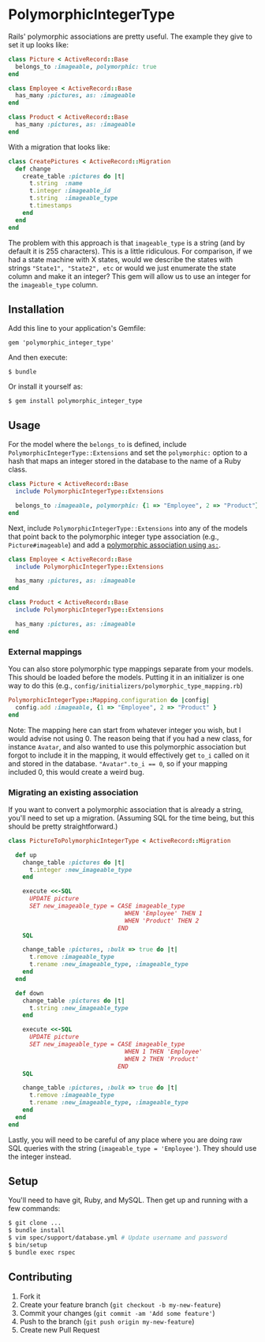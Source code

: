 # PolymorphicIntegerType

Rails' polymorphic associations are pretty useful. The example they give to set it up looks like:

```ruby
class Picture < ActiveRecord::Base
  belongs_to :imageable, polymorphic: true
end

class Employee < ActiveRecord::Base
  has_many :pictures, as: :imageable
end

class Product < ActiveRecord::Base
  has_many :pictures, as: :imageable
end
```

With a migration that looks like:

```ruby
class CreatePictures < ActiveRecord::Migration
  def change
    create_table :pictures do |t|
      t.string  :name
      t.integer :imageable_id
      t.string  :imageable_type
      t.timestamps
    end
  end
end
```

The problem with this approach is that `imageable_type` is a string (and by default it is 255 characters). This is a little ridiculous. For comparison, if we had a state machine with X states, would we describe the states with strings `"State1", "State2", etc` or would we just enumerate the state column and make it an integer? This gem will allow us to use an integer for the `imageable_type` column.

## Installation

Add this line to your application's Gemfile:

    gem 'polymorphic_integer_type'

And then execute:

    $ bundle

Or install it yourself as:

    $ gem install polymorphic_integer_type

## Usage

For the model where the `belongs_to` is defined, include `PolymorphicIntegerType::Extensions` and set the `polymorphic:` option to a hash that maps an integer stored in the database to the name of a Ruby class.

```ruby
class Picture < ActiveRecord::Base
  include PolymorphicIntegerType::Extensions

  belongs_to :imageable, polymorphic: {1 => "Employee", 2 => "Product"}
end
```

 Next, include `PolymorphicIntegerType::Extensions` into any of the models that point back to the polymorphic integer type association (e.g., `Picture#imageable`) and add a [polymorphic association using `as:`](http://guides.rubyonrails.org/association_basics.html#polymorphic-associations).

```ruby
class Employee < ActiveRecord::Base
  include PolymorphicIntegerType::Extensions

  has_many :pictures, as: :imageable
end

class Product < ActiveRecord::Base
  include PolymorphicIntegerType::Extensions

  has_many :pictures, as: :imageable
end
```

### External mappings

You can also store polymorphic type mappings separate from your models. This should be loaded before the models. Putting it in an initializer is one way to do this (e.g., `config/initializers/polymorphic_type_mapping.rb`)

```ruby
PolymorphicIntegerType::Mapping.configuration do |config|
  config.add :imageable, {1 => "Employee", 2 => "Product" }
end
```

Note: The mapping here can start from whatever integer you wish, but I would advise not using 0. The reason being that if you had a new class, for instance `Avatar`, and also wanted to use this polymorphic association but forgot to include it in the mapping, it would effectively get `to_i` called on it and stored in the database. `"Avatar".to_i == 0`, so if your mapping included 0, this would create a weird bug.

### Migrating an existing association

If you want to convert a polymorphic association that is already a string, you'll need to set up a migration. (Assuming SQL for the time being, but this should be pretty straightforward.)

```ruby
class PictureToPolymorphicIntegerType < ActiveRecord::Migration

  def up
    change_table :pictures do |t|
      t.integer :new_imageable_type
    end

    execute <<-SQL
      UPDATE picture
      SET new_imageable_type = CASE imageable_type
                                 WHEN 'Employee' THEN 1
                                 WHEN 'Product' THEN 2
                               END
    SQL

    change_table :pictures, :bulk => true do |t|
      t.remove :imageable_type
      t.rename :new_imageable_type, :imageable_type
    end
  end

  def down
    change_table :pictures do |t|
      t.string :new_imageable_type
    end

    execute <<-SQL
      UPDATE picture
      SET new_imageable_type = CASE imageable_type
                                 WHEN 1 THEN 'Employee'
                                 WHEN 2 THEN 'Product'
                               END
    SQL

    change_table :pictures, :bulk => true do |t|
      t.remove :imageable_type
      t.rename :new_imageable_type, :imageable_type
    end
  end
end
```

Lastly, you will need to be careful of any place where you are doing raw SQL queries with the string (`imageable_type = 'Employee'`). They should use the integer instead.

## Setup

You'll need to have git, Ruby, and MySQL. Then get up and running with a few commands:

```bash
$ git clone ...
$ bundle install
$ vim spec/support/database.yml # Update username and password
$ bin/setup
$ bundle exec rspec
```

## Contributing

1. Fork it
2. Create your feature branch (`git checkout -b my-new-feature`)
3. Commit your changes (`git commit -am 'Add some feature'`)
4. Push to the branch (`git push origin my-new-feature`)
5. Create new Pull Request

